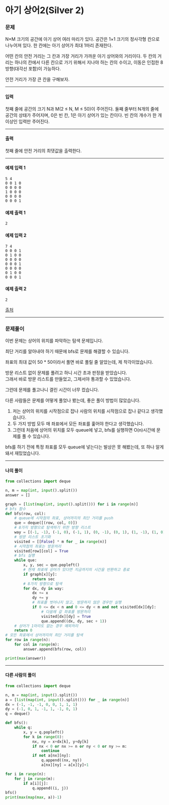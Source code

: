 # 아기 상어2(Silver 2)

### 문제

N×M 크기의 공간에 아기 상어 여러 마리가 있다. 공간은 1×1 크기의 정사각형 칸으로 나누어져 있다. 한 칸에는 아기 상어가 최대 1마리 존재한다.   

어떤 칸의 안전 거리는 그 칸과 가장 거리가 가까운 아기 상어와의 거리이다. 두 칸의 거리는 하나의 칸에서 다른 칸으로 가기 위해서 지나야 하는 칸의 수이고, 이동은 인접한 8방향(대각선 포함)이 가능하다.   

안전 거리가 가장 큰 칸을 구해보자.   

---

#### 입력

첫째 줄에 공간의 크기 N과 M(2 ≤ N, M ≤ 50)이 주어진다. 둘째 줄부터 N개의 줄에 공간의 상태가 주어지며, 0은 빈 칸, 1은 아기 상어가 있는 칸이다. 빈 칸의 개수가 한 개 이상인 입력만 주어진다.   

---

#### 출력

첫째 줄에 안전 거리의 최댓값을 출력한다.

---

#### 예제 입력 1
~~~
5 4
0 0 1 0
0 0 0 0
1 0 0 0
0 0 0 0
0 0 0 1
~~~

#### 예제 출력 1
~~~
2
~~~

#### 예제 입력 2
~~~
7 4
0 0 0 1
0 1 0 0
0 0 0 0
0 0 0 1
0 0 0 0
0 1 0 0
0 0 0 1
~~~

#### 예제 출력 2
~~~
2
~~~

[출처](https://www.acmicpc.net/problem/17086)

---

### 문제풀이

이번 문제는 상어의 위치를 파악하는 탐색 문제입니다.   

최단 거리를 알아내야 하기 때문에 bfs로 문제를 해결할 수 있습니다.   

좌표의 최대 값이 50 * 50이라서 풀면 바로 풀릴 줄 알았는데, 제 착각이었습니다.   

방문 리스트 없이 문제를 풀려고 하니 시간 초과 판정을 받았습니다.   
그래서 바로 방문 리스트를 만들었고, 그제서야 통과할 수 있었습니다.   

그런데 문제를 풀고나니 결린 시간이 너무 컸습니다.   

다른 사람들은 문제를 어떻게 풀었나 봤는데, 좋은 풀이 방법이 많았습니다.   

1. 저는 상어의 위치를 시작점으로 잡나 사람의 위치를 시작점으로 잡나 같다고 생각했습니다.
2. 두 가지 방법 모두 매 좌표에서 모든 좌표를 훑어야 한다고 생각했습니다.
3. 그런데 처음에 상어의 위치를 모두 queue에 넣고, bfs를 실행하면 O(n)시간에 문제를 풀 수 있습니다.

bfs를 하기 전에 특정 좌표를 모두 queue에 넣는다는 발상은 못 해봤는데, 또 하나 알게돼서 재밌었습니다.

---

#### 나의 풀이

~~~python
from collections import deque

n, m = map(int, input().split())
answer = []

graph = [list(map(int, input().split())) for i in range(n)]
# bfs 함수
def bfs(row, col):
    # queue에 시작점의 좌표, 상어까지의 최단 거리를 push
    que = deque([(row, col, 0)])
    # 8가지 방향으로 탐색하기 위한 방향 리스트
    way = [(-1, -1), (-1, 0), (-1, 1), (0, -1), (0, 1), (1, -1), (1, 0), (1, 1)]
    # 방문 리스트 초기화
    visited = [[False] * m for _ in range(n)]
    # 시작점의 좌표는 방문처리
    visited[row][col] = True
    # bfs 실행
    while que:
        x, y, sec = que.popleft()
        # 현재 좌표에 상어가 있다면 지금까지의 시간을 반환하고 종료
        if graph[x][y]:
            return sec
        # 8가지 방향으로 탐색
        for dx, dy in way:
            dx += x
            dy += y
            # 좌표를 벗어나지 않고, 방문하지 않은 경우만 실행
            if 0 <= dx < n and 0 <= dy < m and not visited[dx][dy]:
                # 다음에 갈 좌표를 방문처리
                visited[dx][dy] = True
                que.append((dx, dy, sec + 1))
    # 상어가 1마리도 없는 경우 예외처리
    return 0
# 모든 좌표에서 상어까지의 최단 거리를 탐색
for row in range(n):
    for col in range(m):
        answer.append(bfs(row, col))

print(max(answer))
~~~

---

#### 다른 사람의 풀이

~~~python
from collections import deque

n, m = map(int, input().split())
a = [list(map(int, input().split())) for _ in range(n)]
dx = (-1, -1, -1, 0, 0, 1, 1, 1)
dy = (-1, 0, 1, -1, 1, -1, 0, 1)
q = deque()

def bfs():
    while q:
        x, y = q.popleft()
        for k in range(8):
            nx, ny = x+dx[k], y+dy[k]
            if nx < 0 or nx >= n or ny < 0 or ny >= m:
                continue
            if not a[nx][ny]:
                q.append((nx, ny))
                a[nx][ny] = a[x][y]+1

for i in range(n):
    for j in range(m):
        if a[i][j]:
            q.append((i, j))
bfs()
print(max(map(max, a))-1)
~~~
